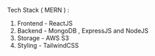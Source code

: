Tech Stack ( MERN ) :

1) Frontend - ReactJS
2) Backend - MongoDB , ExpressJS and NodeJS
3) Storage - AWS S3
4) Styling - TailwindCSS
